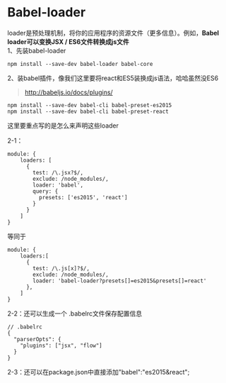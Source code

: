 # Babel-loader
loader是预处理机制，将你的应用程序的资源文件（更多信息）。例如，**Babel loader可以变换JSX / ES6文件转换成js文件**<br>
1、先装babel-loader

    npm install --save-dev babel-loader babel-core
2、装babel插件，像我们这里要将react和ES5装换成js语法，哈哈虽然没ES6

>http://babeljs.io/docs/plugins/

    npm install --save-dev babel-cli babel-preset-es2015
	npm install --save-dev babel-cli babel-preset-react

这里要重点写的是怎么来声明这些loader

2-1：

    module: {
	    loaders: [
	      {
		    test: /\.jsx?$/,
		    exclude: /node_modules/,
		    loader: 'babel',
		    query: {
		      presets: ['es2015', 'react']
		    }
	      }
	    ]
    }
等同于

    module: {
	    loaders:[
	      {
	        test: /\.js[x]?$/,
	        exclude: /node_modules/,
	        loader: 'babel-loader?presets[]=es2015&presets[]=react'
	      },
	    ]
	}
2-2：还可以生成一个 .babelrc文件保存配置信息

    // .babelrc
	{
	  "parserOpts": {
	    "plugins": ["jsx", "flow"]
	  }
	}
2-3：还可以在package.json中直接添加"babel":"es2015&react";